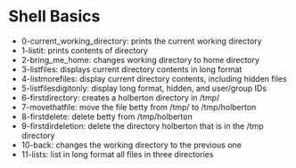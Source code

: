 # Shell Basics
* 0-current_working_directory: prints the current working directory
* 1-listit: prints contents of directory
* 2-bring_me_home: changes working directory to home directory
* 3-listfiles: displays current directory contents in long format
* 4-listmorefiles: display current directory contents, including hidden files
* 5-listfilesdigitonly:	display long format, hidden, and user/group IDs
* 6-firstdirectory: creates a holberton directory in /tmp/
* 7-movethatfile: move the file betty from /tmp/ to /tmp/holberton
* 8-firstdelete: delete betty from /tmp/holberton
* 9-firstdirdeletion: delete the directory holberton that is in the /tmp directory
* 10-back: changes the working directory to the previous one 
* 11-lists: list in long format all files in three directories
